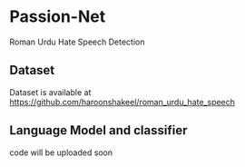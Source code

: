# Passion-Net
Roman Urdu Hate Speech Detection
## Dataset 
Dataset is available at https://github.com/haroonshakeel/roman_urdu_hate_speech 
## Language Model and classifier
code will be uploaded soon
